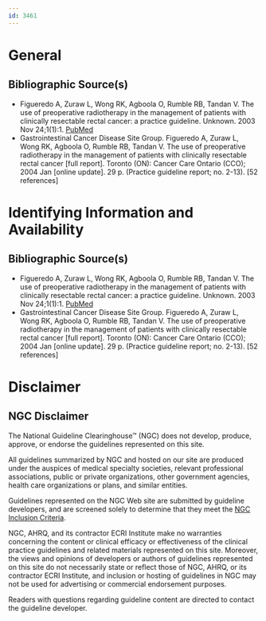 ```yaml
---
id: 3461
---
```


# General

## Bibliographic Source(s)

- Figueredo A, Zuraw L, Wong RK, Agboola O, Rumble RB, Tandan V. The use of preoperative radiotherapy in the management of patients with clinically resectable rectal cancer: a practice guideline. Unknown. 2003 Nov 24;1(1):1. [ PubMed ](http://www.ncbi.nlm.nih.gov/entrez/query.fcgi?cmd=Retrieve&db=pubmed&dopt=Abstract&list_uids=14633275)
- Gastrointestinal Cancer Disease Site Group. Figueredo A, Zuraw L, Wong RK, Agboola O, Rumble RB, Tandan V. The use of preoperative radiotherapy in the management of patients with clinically resectable rectal cancer [full report]. Toronto (ON): Cancer Care Ontario (CCO); 2004 Jan [online update]. 29 p. (Practice guideline report; no. 2-13). [52 references]

# Identifying Information and Availability

## Bibliographic Source(s)

- Figueredo A, Zuraw L, Wong RK, Agboola O, Rumble RB, Tandan V. The use of preoperative radiotherapy in the management of patients with clinically resectable rectal cancer: a practice guideline. Unknown. 2003 Nov 24;1(1):1. [ PubMed ](http://www.ncbi.nlm.nih.gov/entrez/query.fcgi?cmd=Retrieve&db=pubmed&dopt=Abstract&list_uids=14633275)
- Gastrointestinal Cancer Disease Site Group. Figueredo A, Zuraw L, Wong RK, Agboola O, Rumble RB, Tandan V. The use of preoperative radiotherapy in the management of patients with clinically resectable rectal cancer [full report]. Toronto (ON): Cancer Care Ontario (CCO); 2004 Jan [online update]. 29 p. (Practice guideline report; no. 2-13). [52 references]

# Disclaimer

## NGC Disclaimer

The National Guideline Clearinghouse™ (NGC) does not develop, produce, approve, or endorse the guidelines represented on this site.

All guidelines summarized by NGC and hosted on our site are produced under the auspices of medical specialty societies, relevant professional associations, public or private organizations, other government agencies, health care organizations or plans, and similar entities.

Guidelines represented on the NGC Web site are submitted by guideline developers, and are screened solely to determine that they meet the [NGC Inclusion Criteria](/help-and-about/summaries/inclusion-criteria).

NGC, AHRQ, and its contractor ECRI Institute make no warranties concerning the content or clinical efficacy or effectiveness of the clinical practice guidelines and related materials represented on this site. Moreover, the views and opinions of developers or authors of guidelines represented on this site do not necessarily state or reflect those of NGC, AHRQ, or its contractor ECRI Institute, and inclusion or hosting of guidelines in NGC may not be used for advertising or commercial endorsement purposes.

Readers with questions regarding guideline content are directed to contact the guideline developer.

